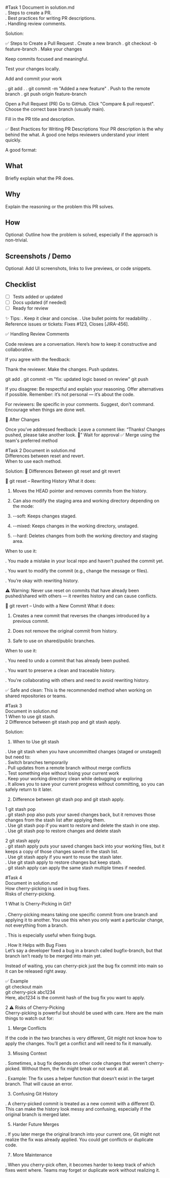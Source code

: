 #Task 1
Document in solution.md
<br>
. Steps to create a PR.
<br>
. Best practices for writing PR descriptions.
<br>
. Handling review comments.

Solution: 

✅ Steps to Create a Pull Request
. Create a new branch
. git checkout -b feature-branch
. Make your changes

Keep commits focused and meaningful.

Test your changes locally.

Add and commit your work

. git add .
. git commit -m "Added a new feature"
. Push to the remote branch
. git push origin feature-branch

Open a Pull Request (PR)
Go to GitHub.
Click "Compare & pull request".
Choose the correct base branch (usually main).

Fill in the PR title and description.

✅ Best Practices for Writing PR Descriptions
Your PR description is the why behind the what. A good one helps reviewers understand your intent quickly.

A good format:
## What
Briefly explain what the PR does.

## Why
Explain the reasoning or the problem this PR solves.

## How
Optional: Outline how the problem is solved, especially if the approach is non-trivial.

## Screenshots / Demo
Optional: Add UI screenshots, links to live previews, or code snippets.

## Checklist
- [ ] Tests added or updated
- [ ] Docs updated (if needed)
- [ ] Ready for review
 
✨ Tips:
. Keep it clear and concise.
. Use bullet points for readability.
. Reference issues or tickets: Fixes #123, Closes [JIRA-456].

✅ Handling Review Comments

Code reviews are a conversation. Here’s how to keep it constructive and collaborative.

If you agree with the feedback:

Thank the reviewer.
Make the changes.
Push updates.

git add .
git commit -m "fix: updated logic based on review"
git push

If you disagree:
Be respectful and explain your reasoning.
Offer alternatives if possible.
Remember: it’s not personal — it’s about the code.

For reviewers:
Be specific in your comments.
Suggest, don’t command.
Encourage when things are done well.

🔄 After Changes

Once you’ve addressed feedback:
Leave a comment like:
“Thanks! Changes pushed, please take another look. 🙌”
Wait for approval ✅
Merge using the team's preferred method


#Task 2 
Document in solution.md
<br>
Differences between reset and revert.
<br>
When to use each method.
<br>

Solution:
📄 Differences Between git reset and git revert

🔁 git reset – Rewriting History
What it does:

1. Moves the HEAD pointer and removes commits from the history.

2. Can also modify the staging area and working directory depending on the mode:

3. --soft: Keeps changes staged.

4. --mixed: Keeps changes in the working directory, unstaged.

5. --hard: Deletes changes from both the working directory and staging area.

When to use it:

. You made a mistake in your local repo and haven't pushed the commit yet.

. You want to modify the commit (e.g., change the message or files).

. You’re okay with rewriting history.

⚠️ Warning:
Never use reset on commits that have already been pushed/shared with others — it rewrites history and can cause conflicts.

🔄 git revert – Undo with a New Commit
What it does:

1. Creates a new commit that reverses the changes introduced by a previous commit.

2. Does not remove the original commit from history.

3. Safe to use on shared/public branches.

When to use it:

. You need to undo a commit that has already been pushed.

. You want to preserve a clean and traceable history.

. You're collaborating with others and need to avoid rewriting history.

✅ Safe and clean:
This is the recommended method when working on shared repositories or teams.

#Task 3
<br>
Document in solution.md
<br>
1 When to use git stash.
<br>
2 Difference between git stash pop and git stash apply.
<br>

Solution:

1. When to Use git stash

. Use git stash when you have uncommitted changes (staged or unstaged) but need to:
<br>
. Switch branches temporarily
<br>
. Pull updates from a remote branch without merge conflicts
<br>
. Test something else without losing your current work
<br>
. Keep your working directory clean while debugging or exploring
<br>
. It allows you to save your current progress without committing, so you can safely return to it later.
<br>

2. Difference between git stash pop and git stash apply.

1 git stash pop
<br>
. git stash pop also puts your saved changes back, but it removes those changes from the stash list after applying them.
<br>
. Use git stash pop if you want to restore and delete the stash in one step.
<br>
. Use git stash pop to restore changes and delete stash
<br>

2 git stash apply
<br>
. git stash apply puts your saved changes back into your working files, but it keeps a copy of those 
  changes saved in the stash list.
  <br>
. Use git stash apply if you want to reuse the stash later.
 <br>
. Use git stash apply to restore changes but keep stash.
 <br>
. git stash apply can apply the same stash multiple times if needed.

#Task 4
<br>
Document in solution.md
<br>
How cherry-picking is used in bug fixes.
<br>
Risks of cherry-picking.
<br>

1 What Is Cherry-Picking in Git?
<br>
<br>
. Cherry-picking means taking one specific commit from one branch and applying it to another. You use this when you only want a particular       change, not everything from a branch.

. This is especially useful when fixing bugs.

. How It Helps with Bug Fixes
  <br>
  Let’s say a developer fixed a bug in a branch called bugfix-branch, but that branch isn’t ready to be merged into main yet.

Instead of waiting, you can cherry-pick just the bug fix commit into main so it can be released right away.

✅ Example
<br>
git checkout main
<br>
git cherry-pick abc1234
<br>
Here, abc1234 is the commit hash of the bug fix you want to apply.

2 ⚠️ Risks of Cherry-Picking
<br>
Cherry-picking is powerful but should be used with care. Here are the main things to watch out for:

1. Merge Conflicts

If the code in the two branches is very different, Git might not know how to apply the changes. You’ll get a conflict and will need to fix it manually.

3. Missing Context
   
. Sometimes, a bug fix depends on other code changes that weren’t cherry-picked. Without them, the fix might break or not work at all.

. Example: The fix uses a helper function that doesn’t exist in the target branch. That will cause an error.

3. Confusing Git History
   
. A cherry-picked commit is treated as a new commit with a different ID. This can make the history look messy and confusing, especially if the   original branch is merged later.

5. Harder Future Merges
   
. If you later merge the original branch into your current one, Git might not realize the fix was already applied. You could get conflicts or    duplicate code.

7. More Maintenance
   
. When you cherry-pick often, it becomes harder to keep track of which fixes went where. Teams may forget or duplicate work without
  realizing it.




